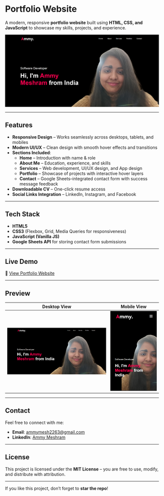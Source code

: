 # Portfolio Website  

A modern, responsive **portfolio website** built using **HTML, CSS, and JavaScript** to showcase my skills, projects, and experience.  

![Portfolio Screenshot](images/desktop-view.png) 

---

## Features  
- **Responsive Design** – Works seamlessly across desktops, tablets, and mobiles  
- **Modern UI/UX** – Clean design with smooth hover effects and transitions  
- **Sections Included**:  
  - **Home** – Introduction with name & role  
  - **About Me** – Education, experience, and skills  
  - **Services** – Web development, UI/UX design, and App design  
  - **Portfolio** – Showcase of projects with interactive hover layers  
  - **Contact** – Google Sheets–integrated contact form with success message feedback  
- **Downloadable CV** – One-click resume access  
- **Social Links Integration** – LinkedIn, Instagram, and Facebook  

---

## Tech Stack  
- **HTML5**  
- **CSS3** (Flexbox, Grid, Media Queries for responsiveness)  
- **JavaScript (Vanilla JS)**  
- **Google Sheets API** for storing contact form submissions  

---

## Live Demo  
🔗 [View Portfolio Website](https://skyvv4lker.github.io/Portfolio-Website/)   

---

## Preview  
| Desktop View | Mobile View |  
|--------------|-------------|  
| ![Desktop Screenshot](images/desktop-view.png) | ![Mobile Screenshot](images/mobile-view.png) |   

---

## Contact  
Feel free to connect with me:  
- **Email**: [ammymesh2263@gmail.com](mailto:ammymesh2263@gmail.com)  
- **LinkedIn**: [Ammy Meshram](https://www.linkedin.com/in/ammymeshram/)  

---

## License  
This project is licensed under the **MIT License** – you are free to use, modify, and distribute with attribution.  

---

If you like this project, don’t forget to **star the repo**!  
